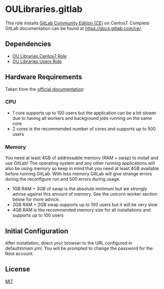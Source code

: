 # OULibraries.gitlab

This role installs [GitLab Community Edition (CE)](https://gitlab.com/gitlab-org/gitlab-ce) on Centos7. Complete GitLab documentation can be found at https://docs.gitlab.com/ce/.

## Dependencies

* [OU Libraries Centos7 Role](https://github.com/OULibraries/ansible-role-centos7)
* [OU Libraries Users Role](https://github.com/OULibraries/ansible-role-users)

## Hardware Requirements

Taken from the [official documentation](https://gitlab.com/gitlab-org/gitlab-ce/blob/master/doc/install/requirements.md#hardware-requirements):

### CPU

  * 1 core supports up to 100 users but the application can be a bit slower due to having all workers and background jobs running on the same core
  * 2 cores is the recommended number of cores and supports up to 500 users

### Memory

You need at least 4GB of addressable memory (RAM + swap) to install and use GitLab! The operating system and any other running applications will also be using memory so keep in mind that you need at least 4GB available before running GitLab. With less memory GitLab will give strange errors during the reconfigure run and 500 errors during usage.

  * 1GB RAM + 3GB of swap is the absolute minimum but we strongly advise against this amount of memory. See the unicorn worker section below for more advice.
  * 2GB RAM + 2GB swap supports up to 100 users but it will be very slow
  * 4GB RAM is the recommended memory size for all installations and supports up to 100 users

## Initial Configuration

After installation, direct your browser to the URL configured in defaults\main.yml. You will be prompted to change the password for the Root account.

## License

[MIT](https://github.com/OULibraries/ansible-role-gitlab/blob/master/LICENSE)
